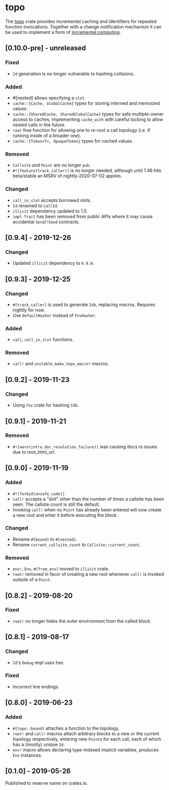 # topo

The [topo](https://docs.rs/topo) crate provides incremental caching and identifiers for
repeated function invocations. Together with a change notification mechanism it can be used
to implement a form of [incremental computing](https://en.wikipedia.org/wiki/Incremental_computing).

<!-- categories: Added, Removed, Changed, Deprecated, Fixed, Security -->

## [0.10.0-pre] - unreleased

### Fixed

- `Id` generation is no longer vulnerable to hashing collisions.

### Added

- #[nested] allows specifying a `slot`.
- `cache::{Cache, GlobalCache}` types for storing interned and memoized values.
- `cache::{SharedCache, SharedGlobalCache}` types for safe multiple-owner access to caches, 
  implementing `cache_with` with careful locking to allow nested calls in the future.
- `root` free function for allowing one to re-root a call topology (i.e. if running inside of a
  broader one).
- `cache::{Token<T>, OpaqueToken}` types for cached values.

### Removed

- `Callsite` and `Point` are no longer `pub`.
- `#![feature(track_caller)]` is no longer needed, although until 1.46 hits beta/stable an MSRV of
  nightly-2020-07-02 applies.

### Changed

- `call_in_slot` accepts borrowed slots.
- `Id` renamed to `CallId`.
- `illicit` dependency updated to 1.0.
- `impl Trait` has been removed from public APIs where it may cause accidental `Send`/`!Send`
  contracts.

## [0.9.4] - 2019-12-26

### Changed

- Updated `illicit` dependency to `0.9.0`.

## [0.9.3] - 2019-12-25

### Changed

- `#[track_caller]` is used to generate `Id`s, replacing macros. Requires nightly for now.
- Use `DefaultHasher` instead of `FnvHasher`.

### Added

- `call`, `call_in_slot` functions.

### Removed

- `call!` and `unstable_make_topo_macro!` macros.

## [0.9.2] - 2019-11-23

### Changed

- Using `fnv` crate for hashing `Id`s.

## [0.9.1] - 2019-11-21

### Removed

- `#![warn(intra_doc_resolution_failure)]` was causing docs.rs issues due to root_html_url.

## [0.9.0] - 2019-11-19

### Added

- `#![forbid(unsafe_code)]`
- `call!` accepts a "slot" other than the number of times a callsite has been seen. The callsite
  count is still the default.
- Invoking `call!` when no `Point` has already been entered will now create a new root and enter it
  before executing the block.

### Changed

- Rename `#[bound]` to `#[nested]`.
- Rename `current_callsite_count` to `Callsite::current_count`.

### Removed

- `env!`, `Env`, `#[from_env]` moved to `illicit` crate.
- `root!` removed in favor of creating a new root whenever `call!` is invoked outside of a `Point`.

## [0.8.2] - 2019-08-20

### Fixed

- `root!` no longer hides the outer environment from the called block.

## [0.8.1] - 2019-08-17

### Changed

- `Id`'s `Debug` impl uses hex.

### Fixed

- Incorrect line endings.

## [0.8.0] - 2019-06-23

### Added

- `#[topo::bound]` attaches a function to the topology.
- `root!` and `call!` macros attach arbitrary blocks to a new or the current topology respectively,
  entering new `Point`s for each call, each of which has a (mostly) unique `Id`.
- `env!` macro allows declaring type-indexed implicit variables, produces `Env` instances.

## [0.1.0] - 2019-05-26

Published to reserve name on crates.io.
